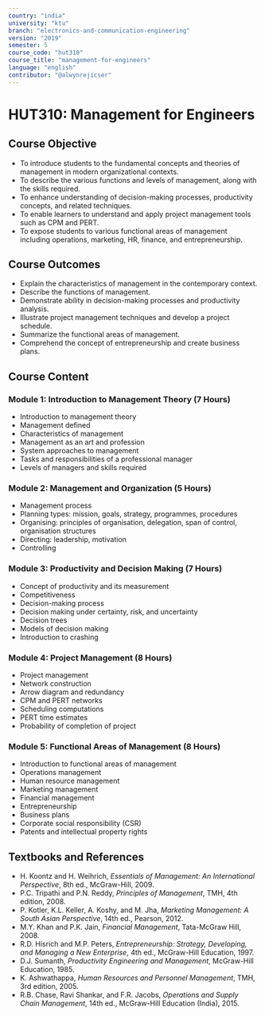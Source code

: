 ```yaml
---
country: "india"
university: "ktu"
branch: "electronics-and-communication-engineering"
version: "2019"
semester: 5
course_code: "hut310"
course_title: "management-for-engineers"
language: "english"
contributor: "@alwynrejicser"
---
```


# HUT310: Management for Engineers

## Course Objective

- To introduce students to the fundamental concepts and theories of management in modern organizational contexts.
- To describe the various functions and levels of management, along with the skills required.
- To enhance understanding of decision-making processes, productivity concepts, and related techniques.
- To enable learners to understand and apply project management tools such as CPM and PERT.
- To expose students to various functional areas of management including operations, marketing, HR, finance, and entrepreneurship.

## Course Outcomes

- Explain the characteristics of management in the contemporary context.  
- Describe the functions of management.  
- Demonstrate ability in decision-making processes and productivity analysis.  
- Illustrate project management techniques and develop a project schedule.  
- Summarize the functional areas of management.  
- Comprehend the concept of entrepreneurship and create business plans.  

## Course Content

### Module 1: Introduction to Management Theory (7 Hours)
- Introduction to management theory
- Management defined
- Characteristics of management
- Management as an art and profession
- System approaches to management
- Tasks and responsibilities of a professional manager
- Levels of managers and skills required

### Module 2: Management and Organization (5 Hours)
- Management process
- Planning types: mission, goals, strategy, programmes, procedures
- Organising: principles of organisation, delegation, span of control, organisation structures
- Directing: leadership, motivation
- Controlling

### Module 3: Productivity and Decision Making (7 Hours)
- Concept of productivity and its measurement
- Competitiveness
- Decision-making process
- Decision making under certainty, risk, and uncertainty
- Decision trees
- Models of decision making
- Introduction to crashing

### Module 4: Project Management (8 Hours)
- Project management
- Network construction
- Arrow diagram and redundancy
- CPM and PERT networks
- Scheduling computations
- PERT time estimates
- Probability of completion of project

### Module 5: Functional Areas of Management (8 Hours)
- Introduction to functional areas of management
- Operations management
- Human resource management
- Marketing management
- Financial management
- Entrepreneurship
- Business plans
- Corporate social responsibility (CSR)
- Patents and intellectual property rights

## Textbooks and References

- H. Koontz and H. Weihrich, *Essentials of Management: An International Perspective*, 8th ed., McGraw-Hill, 2009.
- P.C. Tripathi and P.N. Reddy, *Principles of Management*, TMH, 4th edition, 2008.
- P. Kotler, K.L. Keller, A. Koshy, and M. Jha, *Marketing Management: A South Asian Perspective*, 14th ed., Pearson, 2012.
- M.Y. Khan and P.K. Jain, *Financial Management*, Tata-McGraw Hill, 2008.
- R.D. Hisrich and M.P. Peters, *Entrepreneurship: Strategy, Developing, and Managing a New Enterprise*, 4th ed., McGraw-Hill Education, 1997.
- D.J. Sumanth, *Productivity Engineering and Management*, McGraw-Hill Education, 1985.
- K. Ashwathappa, *Human Resources and Personnel Management*, TMH, 3rd edition, 2005.
- R.B. Chase, Ravi Shankar, and F.R. Jacobs, *Operations and Supply Chain Management*, 14th ed., McGraw-Hill Education (India), 2015.


